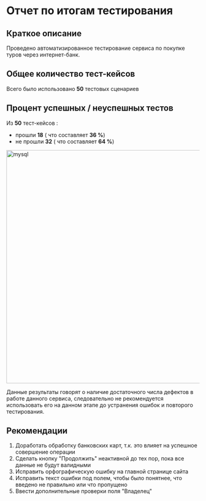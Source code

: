 # Отчет по итогам тестирования

## Краткое описание
Проведено автоматизированное тестирование сервиса по покупке туров через интернет-банк.

## Общее количество тест-кейсов 
Всего было использовано **50** тестовых сценариев

## Процент успешных / неуспешных тестов
Из **50** тест-кейсов :
- прошли **18** ( что составляет **36 %**)
- не прошли **32** ( что составляет **64 %**)

<img width="607" alt="mysql" src="https://user-images.githubusercontent.com/65492119/99916626-467f1580-2d1c-11eb-9f6f-23b2d7d4ec59.png">

Данные результаты говорят о наличие достаточного числа дефектов в работе данного сервиса, следовательно не рекомендуется использовать его на данном этапе до устранения ошибок и повторого тестирования.

## Рекомендации
1. Доработать обработку банковских карт, т.к. это влияет на успешное совершение операции
1. Сделать кнопку "Продолжить" неактивной до тех пор, пока все данные не будут валидными
1. Исправить орфографическую ошибку на главной странице сайта
1. Исправить текст ошибки под полем, чтобы было понятнее, что введено не правильно или что пропущено
1. Ввести дополнительные проверки поля "Владелец"


